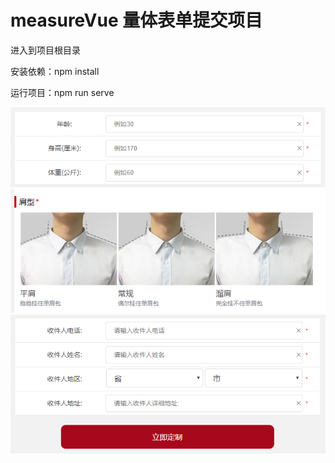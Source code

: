 # measureVue 量体表单提交项目
进入到项目根目录

安装依赖：npm install

运行项目：npm run serve

![image](https://github.com/zhaominzm/measureVue/blob/master/readImg/form_1.png)
![image](https://github.com/zhaominzm/measureVue/blob/master/readImg/body.png)
![image](https://github.com/zhaominzm/measureVue/blob/master/readImg/form_2.png)

